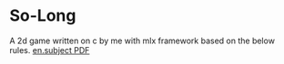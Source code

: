 # So-Long
A 2d game written on c by me with mlx framework based on the below rules.
[en.subject PDF](en.subject.pdf)
